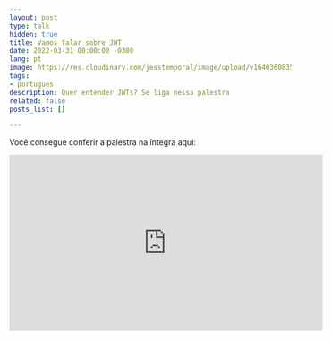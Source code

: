 ```yaml
---
layout: post
type: talk
hidden: true
title: Vamos falar sobre JWT
date: 2022-03-31 00:00:00 -0300
lang: pt
image: https://res.cloudinary.com/jesstemporal/image/upload/v1640360835/covers/palestra_kmgivn.png
tags:
- portugues
description: Quer entender JWTs? Se liga nessa palestra
related: false
posts_list: []

---
```

Você consegue conferir a palestra na íntegra aqui:

<iframe width="560" height="315" src="https://www.youtube.com/embed/rG_2ApMMT1A?start=923" title="YouTube video player" frameborder="0" allow="accelerometer; autoplay; clipboard-write; encrypted-media; gyroscope; picture-in-picture" allowfullscreen></iframe>